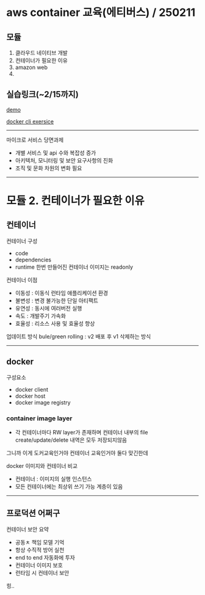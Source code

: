 # aws container 교육(에티버스) / 250211

## 모듈
1. 클라우드 네이티브 개발
2. 컨테이너가 필요한 이유
3. amazon web 
4. 

## 실습링크(~2/15까지)
[demo](https://tinyurl.com/y68sdy25)

[docker cli exersice](https://tinyurl.com/yc6sjts2)

---

마이크로 서비스 당면과제
- 개별 서비스 및 api 수와 복잡성 증가
- 아키텍처, 모니터링 및 보안 요구사항의 진화
- 조직 및 문화 차원의 변화 필요

---
# 모듈 2. 컨테이너가 필요한 이유
## 컨테이너

컨테이너 구성
- code
- dependencies
- runtime
한번 만들어진 컨테이너 이미지는 readonly

컨테이너 이점
- 이동성 : 이동식 런타임 애플리케이션 환경
- 불변성 : 변경 불가능한 단일 아티팩트
- 유연성 : 동시에 여러버전 실행
- 속도 : 개발주기 가속화
- 효율성 : 리소스 사용 및 효율성 향상

업데이트 방식
bule/green
rolling : v2 배포 후 v1 삭제하는 방식

---

## docker
구성요소
- docker client
- docker host
- docker image registry

### container image layer
- 각 컨테이너마다 RW layer가 존재하며 컨테이너 내부의 file create/update/delete 내역은 모두 저장되지않음

그니까 이게 도커교육인거야 컨테이너 교육인거야
둘다 맞긴한데

docker 이미지와 컨테이너 비교
- 컨테이너 : 이미지의 실행 인스턴스
- 모든 컨테이너에는 최상위 쓰기 가능 계층이 있음

---
## 프로덕션 어쩌구
컨테이너 보안 요약
 - 공동ㅊ 책임 모델 기억
 - 항상 수직적 방어 실천
 - end to end 자동화에 투자
 - 컨테이너 이미지 보호
 - 런타임 시 컨테이너 보안

힝..
